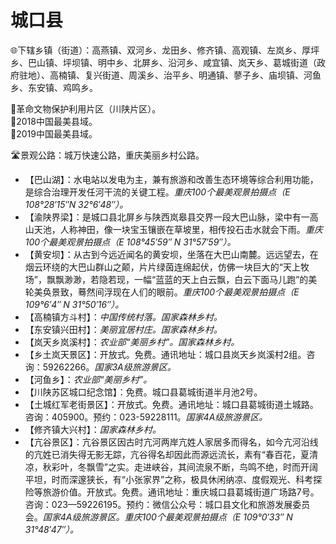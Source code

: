 # 城口县  
🌐下辖乡镇（街道）：高燕镇、双河乡、龙田乡、修齐镇、高观镇、左岚乡、厚坪乡、巴山镇、坪坝镇、明中乡、北屏乡、沿河乡、咸宜镇、岚天乡、葛城街道（政府驻地）、高楠镇、复兴街道、周溪乡、治平乡、明通镇、蓼子乡、庙坝镇、河鱼乡、东安镇、鸡鸣乡。  
  
🚩革命文物保护利用片区（川陕片区）。  
🏅2018中国最美县域。  
🏅2019中国最美县域。  
  
🛣️景观公路：城万快速公路，重庆美丽乡村公路。  
  
* 【巴山湖】：水电站以发电为主，兼有旅游和改善生态环境等综合利用功能，是综合治理开发任河干流的关键工程。*重庆100个最美观景拍摄点（E 108°28′15″N 32°6′48″）。*  
* 【渝陕界梁】：是城口县北屏乡与陕西岚皋县交界一段大巴山脉，梁中有一高山天池，人称神田，像一块宝玉镶嵌在草坡里，相传投石击水就会下雨。*重庆100个最美观景拍摄点（E 108°45′59″ N 31°57′59″）。*  
* 【黄安坝】：从古到今远近闻名的黄安坝，坐落在大巴山南麓。远远望去，在烟云环绕的大巴山群山之颠，片片绿茵连绵起伏，仿佛一块巨大的“天上牧场”，飘飘渺渺，若隐若现，一幅“蓝蓝的天上白云飘，白云下面马儿跑”的美轮美奂景致，蓦然间浮现在人们的眼前。*重庆100个最美观景拍摄点（E 109°6′4″ N 31°50′16″）。*  
* 【高楠镇方斗村】：*中国传统村落。国家森林乡村。*  
* 【东安镇兴田村】：*美丽宜居村庄。国家森林乡村。*  
* 【岚天乡岚溪村】：*农业部“美丽乡村”。国家森林乡村。*  
* 【乡土岚天景区】：开放式。免费。通讯地址：城口县岚天乡岚溪村2组。咨询：59262266。*国家3A级旅游景区。*   
* 【河鱼乡】：*农业部“美丽乡村”。*  
* 【川陕苏区城口纪念馆】：免费。城口县葛城街道半月池2号。  
* 【土城红军老街景区】：开放式。免费。通讯地址：城口县葛城街道土城路。咨询：405900。预约：023-59228111。*国家4A级旅游景区。*  
* 【修齐镇大兴村】：*国家森林乡村。*  
* 【亢谷景区】：亢谷景区因古时亢河两岸亢姓人家居多而得名，如今亢河沿线的亢姓已消失得无影无踪，亢谷得名却因此而源远流长，素有“春百花，夏清凉，秋彩叶，冬飘雪”之实。走进峡谷，其间流泉不断，鸟鸣不绝，时而开阔平坦，时而深邃狭长，有“小张家界”之称，极具休闲纳凉、度假观光、科考探险等旅游价值。开放式。免费。通讯地址：重庆城口县葛城街道广场路7号。咨询：023—59226195。预约：微信公众号：城口县文化和旅游发展委员会。*国家4A级旅游景区。重庆100个最美观景拍摄点（E 109°0′33″ N 31°48′47″）。*  
